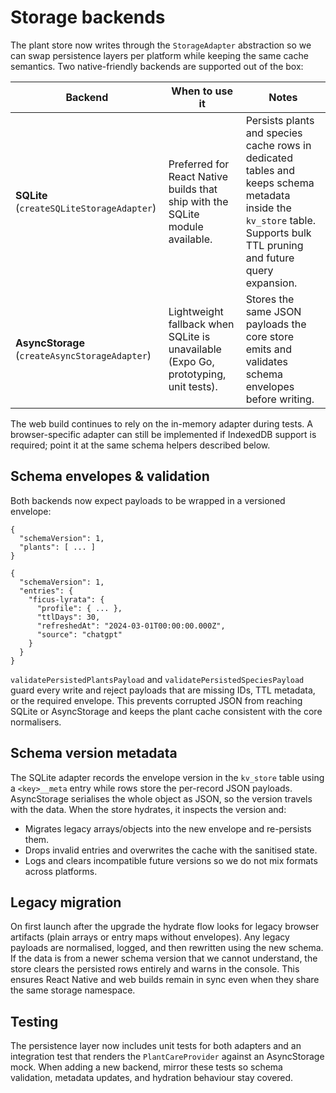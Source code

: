 # Storage backends

The plant store now writes through the `StorageAdapter` abstraction so we can swap
persistence layers per platform while keeping the same cache semantics. Two
native-friendly backends are supported out of the box:

| Backend | When to use it | Notes |
| --- | --- | --- |
| **SQLite** (`createSQLiteStorageAdapter`) | Preferred for React Native builds that ship with the SQLite module available. | Persists plants and species cache rows in dedicated tables and keeps schema metadata inside the `kv_store` table. Supports bulk TTL pruning and future query expansion. |
| **AsyncStorage** (`createAsyncStorageAdapter`) | Lightweight fallback when SQLite is unavailable (Expo Go, prototyping, unit tests). | Stores the same JSON payloads the core store emits and validates schema envelopes before writing. |

The web build continues to rely on the in-memory adapter during tests. A
browser-specific adapter can still be implemented if IndexedDB support is
required; point it at the same schema helpers described below.

## Schema envelopes & validation

Both backends now expect payloads to be wrapped in a versioned envelope:

```
{
  "schemaVersion": 1,
  "plants": [ ... ]
}
```

```
{
  "schemaVersion": 1,
  "entries": {
    "ficus-lyrata": {
      "profile": { ... },
      "ttlDays": 30,
      "refreshedAt": "2024-03-01T00:00:00.000Z",
      "source": "chatgpt"
    }
  }
}
```

`validatePersistedPlantsPayload` and `validatePersistedSpeciesPayload` guard
every write and reject payloads that are missing IDs, TTL metadata, or the
required envelope. This prevents corrupted JSON from reaching SQLite or
AsyncStorage and keeps the plant cache consistent with the core normalisers.

## Schema version metadata

The SQLite adapter records the envelope version in the `kv_store` table using a
`<key>__meta` entry while rows store the per-record JSON payloads. AsyncStorage
serialises the whole object as JSON, so the version travels with the data. When
the store hydrates, it inspects the version and:

* Migrates legacy arrays/objects into the new envelope and re-persists them.
* Drops invalid entries and overwrites the cache with the sanitised state.
* Logs and clears incompatible future versions so we do not mix formats across
  platforms.

## Legacy migration

On first launch after the upgrade the hydrate flow looks for legacy browser
artifacts (plain arrays or entry maps without envelopes). Any legacy payloads
are normalised, logged, and then rewritten using the new schema. If the data is
from a newer schema version that we cannot understand, the store clears the
persisted rows entirely and warns in the console. This ensures React Native and
web builds remain in sync even when they share the same storage namespace.

## Testing

The persistence layer now includes unit tests for both adapters and an
integration test that renders the `PlantCareProvider` against an AsyncStorage
mock. When adding a new backend, mirror these tests so schema validation,
metadata updates, and hydration behaviour stay covered.
